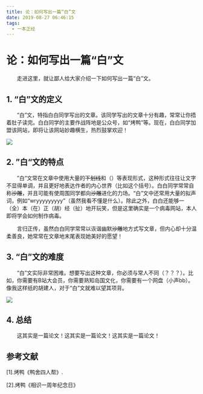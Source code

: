```yaml
---
title: 论：如何写出一篇“白”文
date: 2019-08-27 06:46:15
tags: 
  - 一本正经
---
```

# 论：如何写出一篇“白”文

&emsp;&emsp;走进这里，就让鄙人给大家介绍一下如何写出一篇“白”文。

<!--more-->

## 1. “白”文的定义

&emsp;&emsp;“白”文，特指白白同学写出的文章。该同学写出的文章十分有趣，常常让你捂着肚子读完。白白同学的主要作战阵地是公众号，如“烤鸭”等。现在，白白同学加盟该网站，即将让该网站妙趣横生，热烈鼓掌欢迎！

![](33a1cfa189cc33abf9d953e7f94c6da.jpg)

## 2. ”白“文的特点

&emsp;&emsp;”白“文常在文章中使用大量的~~下划线~~和（）等表现形式，这种形式往往让文字不显得单调，并且更好地表达作者的内心世界（比如这个括号）。白白同学常常自称~~沙雕~~，并且可能有使周围同学都向~~沙雕~~进化的力场。“白”文中还常用大量的拟声词，例如“wryyyyyyyyy”（虽然我看不懂是什么）。除此之外，白白还能够一（全）本（在）正（胡）经（扯）地开玩笑，但是这里确实是一个病毒网站，本人即将学会如何制作病毒。

&emsp;&emsp;言归正传，虽然白白同学常常以诙谐幽默~~沙雕~~地方式写文章，但内心却十分温柔善良，她常常在文章地末尾表现她美好的愿望！

## 3. “白”文的难度

&emsp;&emsp;“白”文实际非常困难。想要写出这种文章，你必须与常人不同（？？？）。比如，你需要有B站大会员，你需要熟知岛国文化，你需要有一个网盘（小声bb）。像我这样纸的胡建人，对于“白”文就难以望其项背。

![](微信图片_20190827212143.jpg)

## 4. 总结

&emsp;&emsp;这其实是一篇论文！这其实是一篇论文！这其实是一篇论文！

## 参考文献

[1].烤鸭《鸭舍四人帮》.

[2].烤鸭《相识一周年纪念日》
